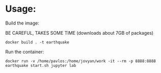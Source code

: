 # Usage:

Build the image:

BE CAREFUL, TAKES SOME TIME (downloads about 7GB of packages)

`docker build . -t earthquake`

Run the container:

`docker run -v /home/pavlos:/home/jovyan/work -it --rm -p 8888:8888 earthquake start.sh jupyter lab`

